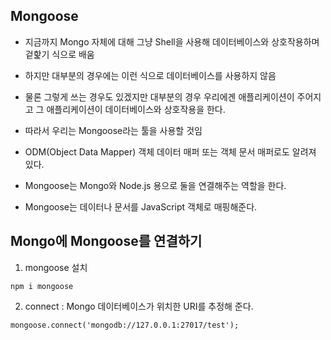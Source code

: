 ## Mongoose

- 지금까지 Mongo 자체에 대해 그냥 Shell을 사용해 데이터베이스와 상호작용하며 겉핥기 식으로 배움
- 하지만 대부분의 경우에는 이런 식으로 데이터베이스를 사용하지 않음
- 물론 그렇게 쓰는 경우도 있겠지만 대부분의 경우 우리에겐 애플리케이션이 주어지고 그 애플리케이션이 데이터베이스와 상호작용을 한다.

- 따라서 우리는 Mongoose라는 툴을 사용할 것임
- ODM(Object Data Mapper) 객체 데이터 매퍼 또는 객체 문서 매퍼로도 알려져 있다.
- Mongoose는 Mongo와 Node.js 용으로 둘을 연결해주는 역할을 한다.
- Mongoose는 데이터나 문서를 JavaScript 객체로 매핑해준다.


## Mongo에 Mongoose를 연결하기

1. mongoose 설치

```
npm i mongoose
```

2. connect
   : Mongo 데이터베이스가 위치한 URI를 추정해 준다.

```
mongoose.connect('mongodb://127.0.0.1:27017/test');
```
